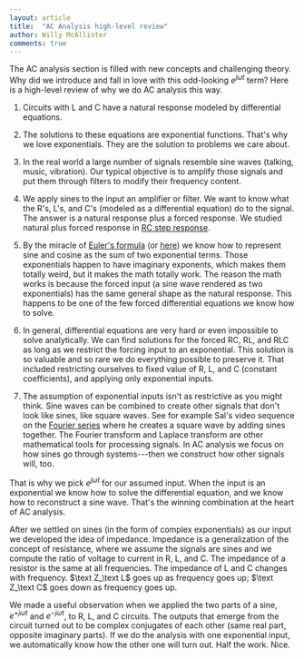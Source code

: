 ```yaml
---
layout: article
title:  "AC Analysis high-level review"
author: Willy McAllister
comments: true
---
```


The AC analysis section is filled with new concepts and challenging theory. Why did we introduce and fall in love with this odd-looking $e^{j\omega t}$ term? Here is a high-level review of why we do AC analysis this way.

1. Circuits with L and C have a natural response modeled by differential equations.  

2. The solutions to these equations are exponential functions. That's why we love exponentials. They are the solution to problems we care about.

3. In the real world a large number of signals resemble sine waves (talking, music, vibration). Our typical objective is to amplify those signals and put them through filters to modify their frequency content. 

4. We apply sines to the input an amplifier or filter. We want to know what the R's, L's, and C's (modeled as a differential equation) do to the signal. The answer is a natural response plus a forced response. We studied natural plus forced response in [RC step response](/a/rc-step-response.html). 

5. By the miracle of [Euler's formula](../v/ac-analysis-eulers-formula.html) (or [here](/a/lc-natural-response-derivation.html#eulers-identities)) we know how to represent sine and cosine as the sum of two exponential terms. Those exponentials happen to have imaginary exponents, which makes them totally weird, but it makes the math totally work. The reason the math works is because the forced input (a sine wave rendered as two exponentials) has the same general shape as the natural response. This happens to be one of the few forced differential equations we know how to solve.

6. In general, differential equations are very hard or even impossible to solve analytically. We can find solutions for the forced RC, RL, and RLC as long as we restrict the forcing input to an exponential. This solution is so valuable and so rare we do everything possible to preserve it. That included restricting ourselves to fixed value of R, L, and C (constant coefficients), and applying only exponential inputs.

7. The assumption of exponential inputs isn't as restrictive as you might think. Sine waves can be combined to create other signals that don't look like sines, like square waves. See for example Sal's video sequence on the [Fourier series](https://www.khanacademy.org/science/electrical-engineering/ee-signals) where he creates a square wave by adding sines together. The Fourier transform and Laplace transform are other mathematical tools for processing signals. In AC analysis we focus on how sines go through systems---then we construct how other signals will, too.

That is why we pick $e^{j\omega t}$ for our assumed input. When the input is an exponential we know how to solve the differential equation, and we know how to reconstruct a sine wave. That's the winning combination at the heart of AC analysis.

After we settled on sines (in the form of complex exponentials) as our input we developed the idea of impedance. Impedance is a generalization of the concept of resistance, where we assume the signals are sines and we compute the ratio of voltage to current in R, L, and C. The impedance of a resistor is the same at all frequencies. The impedance of L and C changes with frequency. $\text Z_\text L$ goes up as frequency goes up; $\text Z_\text C$ goes down as frequency goes up.

We made a useful observation when we applied the two parts of a sine, $e^{+j\omega t}$ and $e^{-j\omega t}$, to R, L, and C circuits. The outputs that emerge from the circuit turned out to be complex conjugates of each other (same real part, opposite imaginary parts). If we do the analysis with one exponential input, we automatically know how the other one will turn out. Half the work. Nice. 

